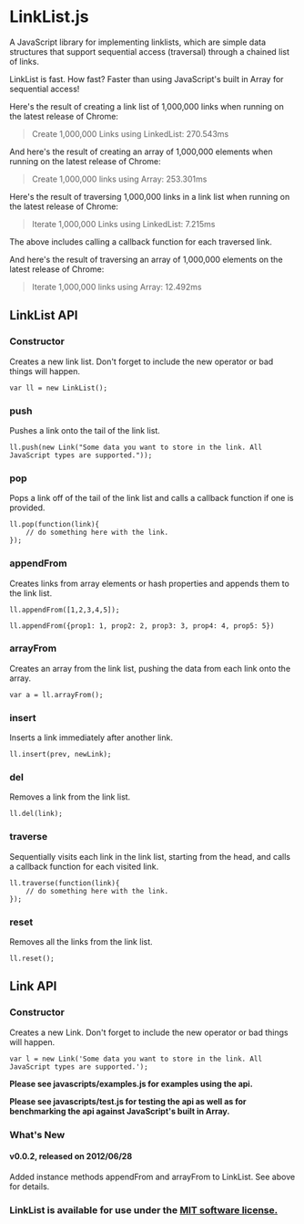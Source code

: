 # LinkList.js

A JavaScript library for implementing linklists, which are simple data structures that support sequential access (traversal) through a chained list of links.

LinkList is fast. How fast? Faster than using JavaScript's built in Array for sequential access!

Here's the result of creating a link list of 1,000,000 links when running on the latest release of Chrome:

> Create 1,000,000 Links using LinkedList: 270.543ms

And here's the result of creating an array of 1,000,000 elements when running on the latest release of Chrome:

> Create 1,000,000 links using Array: 253.301ms

Here's the result of traversing 1,000,000 links in a link list when running on the latest release of Chrome:

> Iterate 1,000,000 Links using LinkedList: 7.215ms

The above includes calling a callback function for each traversed link.

And here's the result of traversing an array of 1,000,000 elements on the latest release of Chrome:

> Iterate 1,000,000 links using Array: 12.492ms

## LinkList API

### Constructor
Creates a new link list. Don't forget to include the new operator or bad things will happen.

    var ll = new LinkList();

### push
Pushes a link onto the tail of the link list.

    ll.push(new Link("Some data you want to store in the link. All JavaScript types are supported."));

### pop
Pops a link off of the tail of the link list and calls a callback function if one is provided.

    ll.pop(function(link){
        // do something here with the link.
    });

### appendFrom
Creates links from array elements or hash properties and appends them to the link list.

    ll.appendFrom([1,2,3,4,5]);

    ll.appendFrom({prop1: 1, prop2: 2, prop3: 3, prop4: 4, prop5: 5})

### arrayFrom
Creates an array from the link list, pushing the data from each link onto the array.

    var a = ll.arrayFrom();

### insert
Inserts a link immediately after another link.

    ll.insert(prev, newLink);

### del
Removes a link from the link list.

    ll.del(link);

### traverse
Sequentially visits each link in the link list, starting from the head, and calls a callback function for each visited link.

    ll.traverse(function(link){
        // do something here with the link.
    });

### reset
Removes all the links from the link list.

    ll.reset();

## Link API

### Constructor
Creates a new Link. Don't forget to include the new operator or bad things will happen.

    var l = new Link('Some data you want to store in the link. All JavaScript types are supported.');

__Please see javascripts/examples.js for examples using the api.__

__Please see javascripts/test.js for testing the api as well as for benchmarking the api against JavaScript's built in Array.__

### What's New

#### v0.0.2, released on 2012/06/28
Added instance methods appendFrom and arrayFrom to LinkList. See above for details.

### LinkList is available for use under the [MIT software license.](https://github.com/jeffschwartz/linklist/blob/master/LICENSE)